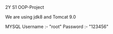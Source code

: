 2Y S1 OOP-Project

We are using jdk8 and 
Tomcat 9.0

MYSQL Username :- "root" 
      Password :- "123456"
